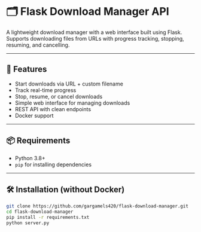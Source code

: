 # 🗂️ Flask Download Manager API

A lightweight download manager with a web interface built using Flask. Supports downloading files from URLs with progress tracking, stopping, resuming, and cancelling.

---

## 🚀 Features

- Start downloads via URL + custom filename
- Track real-time progress
- Stop, resume, or cancel downloads
- Simple web interface for managing downloads
- REST API with clean endpoints
- Docker support

---

## 📦 Requirements

- Python 3.8+
- `pip` for installing dependencies

---

## 🛠️ Installation (without Docker)

```bash
git clone https://github.com/gargamels420/flask-download-manager.git
cd flask-download-manager
pip install -r requirements.txt
python server.py
